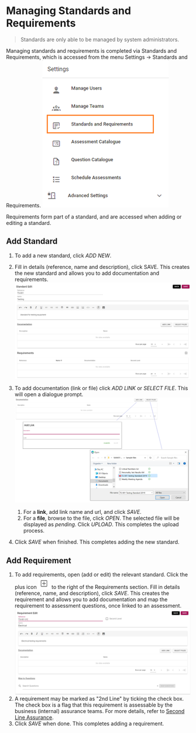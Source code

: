 # Managing Standards and Requirements

>Standards are only able to be managed by system administrators.

Managing standards and requirements is completed via Standards and Requirements, which is accessed from the menu Settings -> Standards and Requirements.
![Image](../assets/screenshots/jobs/menu-SandR.png)

Requirements form part of a standard, and are accessed when adding or editing a standard.

## Add Standard
1. To add a new standard, click _ADD NEW_.
1. Fill in details (reference, name and description), click SAVE.
This creates the new standard and allows you to add documentation and requirements.
![image](../assets/screenshots/jobs/addStandard.png)

1. To add documentation (link or file) click _ADD LINK_ or _SELECT FILE_. This will open a dialogue prompt.
![image](../assets/screenshots/jobs/addStandardLinkFile.png)
    1. For a **link**, add link name and url, and click _SAVE_.
    1. For a **file**, browse to the file, click _OPEN_. The selected file will be displayed as _pending_. Click _UPLOAD_. This completes the upload process.  
1. Click _SAVE_ when finished. This completes adding the new standard. 

## Add Requirement
1. To add requirements, open (add or edit) the relevant standard. Click the plus icon ![image](../assets/screenshots/jobs/plusIcon.png) to the right of the Requirements section. Fill in details (reference, name, and description), click _SAVE_. This creates the requirement and allows you to add documentation and map the requirement to assessment questions, once linked to an assessment.  
![image](../assets/screenshots/jobs/addRequirement.png)
1. A requirement may be marked as "2nd Line" by ticking the check box. The check box is a flag that this requirement is assessable by the business (internal) assurance teams. For more details, refer to [Second Line Assurance](../concepts/second-line-assurance.html).
1. Click _SAVE_ when done. This completes adding a requirement. 


